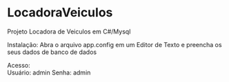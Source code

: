 # LocadoraVeiculos
Projeto Locadora de Veiculos em C#/Mysql

Instalação:
Abra o arquivo app.config em um Editor de Texto e preencha os seus dados de banco de dados

Acesso: <br/>
Usuário: admin
Senha: admin
